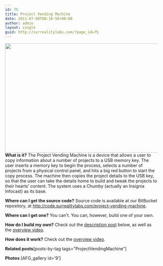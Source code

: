 ```yaml
---
id: 75
title: Project Vending Machine
date: 2011-07-08T00:16:50+00:00
author: admin
layout: single
guid: http://surrealitylabs.com/?page_id=75
---
```

<img src="http://surrealitylabs.com/wp-content/uploads/2011/08/280767_990443436977_72606171_46967289_641872_o-e1312241149214.jpg" alt="" title="280767_990443436977_72606171_46967289_641872_o" width="566" height="359" class="aligncenter size-full wp-image-127" />
<b>What is it?</b>
The Project Vending Machine is a device that allows a user to copy information about a number of projects to a USB memory key. The user inserts a memory key to begin the process, selects a number of projects from a physical control panel, and hits a big red button to start the copy process. The machine then copies the project details to the USB key, so that the user can take the details home to build and tweak the projects to their hearts’ content. The system uses a Chumby (actually an Insignia Infocast) as its base.

<b>Where can I get the source code?</b>
Source code is available at our BitBucket repository, at <a href='http://code.surrealitylabs.com/project-vending-machine'>http://code.surrealitylabs.com/project-vending-machine</a>.

<b>Where can I get one?</b>
You can't. You can, however, build one of your own.

<b>How do I build my own?</b>
Check out the <a href="http://surrealitylabs.com/2013/06/project-vending-machine-1-0/" title="Project Vending Machine 1.0">description post</a> below, as well as the <a href="http://surrealitylabs.com/2013/06/project-vending-machine-1-0-overview-video/" title="Project Vending Machine 1.0 Overview Video">overview video</a>.

<b>How does it work?</b>
Check out the <a href="http://surrealitylabs.com/2013/06/project-vending-machine-1-0-overview-video/" title="Project Vending Machine 1.0 Overview Video">overview video</a>.

<b>Related posts</b>[posts-by-tag tags="ProjectVendingMachine"]

<b>Photos</b>
[AFG_gallery id='9']